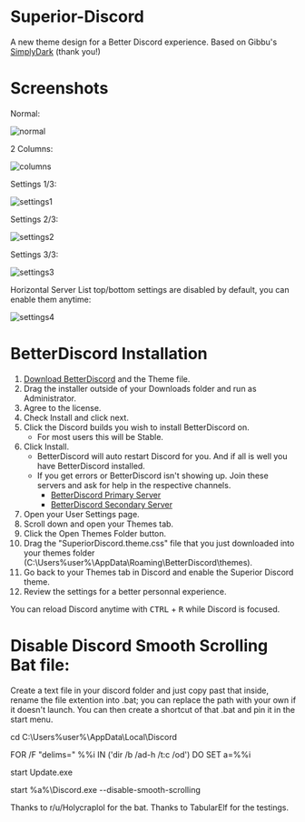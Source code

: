 # Superior-Discord
A new theme design for a Better Discord experience.
Based on Gibbu's [SimplyDark](https://discordstyles.github.io/SimplyDark/) (thank you!)

# Screenshots


Normal:

![normal](https://user-images.githubusercontent.com/62240722/126868102-30ec27ee-5110-4491-a75f-b6265416e5e3.png)



2 Columns:

![columns](https://user-images.githubusercontent.com/62240722/126868229-f1396d8b-8e74-4b2d-9229-051b0a68d1cb.png)



Settings 1/3:

![settings1](https://user-images.githubusercontent.com/62240722/126868279-2461f5a1-0c2c-47cb-9aa7-bf7e201226a0.png)



Settings 2/3:

![settings2](https://user-images.githubusercontent.com/62240722/126868307-bfb4ccf1-ceda-441d-a798-8fc4c6f9c725.png)



Settings 3/3:

![settings3](https://user-images.githubusercontent.com/62240722/126868330-d202085a-8a7d-404f-a81b-4b537dda5d35.png)



Horizontal Server List top/bottom settings are disabled by default, you can enable them anytime:

![settings4](https://user-images.githubusercontent.com/62240722/126868402-78fd7853-67b1-4dd2-8937-cf71708c1cf1.png)



# BetterDiscord Installation
1. [Download BetterDiscord](https://betterdiscord.app/) and the Theme file.
2. Drag the installer outside of your Downloads folder and run as Administrator.
3. Agree to the license.
4. Check Install and click next.
5. Click the Discord builds you wish to install BetterDiscord on.
	- For most users this will be Stable.
6. Click Install.
	- BetterDiscord will auto restart Discord for you. And if all is well you have BetterDiscord installed.
	- If you get errors or BetterDiscord isn't showing up. Join these servers and ask for help in the respective channels.
		- [BetterDiscord Primary Server](https://discord.gg/0Tmfo5ZbORCRqbAd)
		- [BetterDiscord Secondary Server](https://discord.gg/2HScm8j)
7. Open your User Settings page.
8. Scroll down and open your Themes tab.
9. Click the Open Themes Folder button.
10. Drag the "SuperiorDiscord.theme.css" file that you just downloaded into your themes folder (C:\Users\%user%\AppData\Roaming\BetterDiscord\themes).
11. Go back to your Themes tab in Discord and enable the Superior Discord theme.
12. Review the settings for a better personnal experience.

You can reload Discord anytime with <kbd>CTRL</kbd> + <kbd>R</kbd> while Discord is focused.

# Disable Discord Smooth Scrolling Bat file:
Create a text file in your discord folder and just copy past that inside, rename the file extention into .bat; you can replace the path with your own if it doesn't launch.
You can then create a shortcut of that .bat and pin it in the start menu.


cd C:\Users\%user%\AppData\Local\Discord

FOR /F "delims=" %%i IN ('dir /b /ad-h /t:c /od') DO SET a=%%i

start Update.exe

start %a%\Discord.exe --disable-smooth-scrolling


Thanks to r/u/Holycraplol for the bat.
Thanks to TabularElf for the testings.
